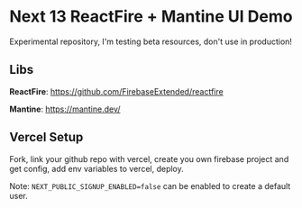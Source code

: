 # Next 13 ReactFire + Mantine UI Demo

Experimental repository, I'm testing beta resources, don't use in production!

## Libs

**ReactFire**: https://github.com/FirebaseExtended/reactfire

**Mantine**: https://mantine.dev/

## Vercel Setup

Fork, link your github repo with vercel, create you own firebase project and get config, add env variables to vercel, deploy.

Note: `NEXT_PUBLIC_SIGNUP_ENABLED=false` can be enabled to create a default user.

